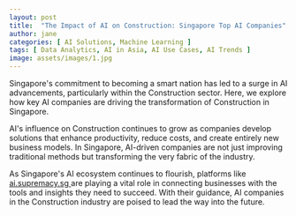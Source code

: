 ```yaml
---
layout: post
title:  "The Impact of AI on Construction: Singapore Top AI Companies"
author: jane
categories: [ AI Solutions, Machine Learning ]
tags: [ Data Analytics, AI in Asia, AI Use Cases, AI Trends ]
image: assets/images/1.jpg
---
```


Singapore's commitment to becoming a smart nation has led to a surge in AI advancements, particularly within the Construction sector. Here, we explore how key AI companies are driving the transformation of Construction in Singapore.

AI's influence on Construction continues to grow as companies develop solutions that enhance productivity, reduce costs, and create entirely new business models. In Singapore, AI-driven companies are not just improving traditional methods but transforming the very fabric of the industry.

As Singapore's AI ecosystem continues to flourish, platforms like <a href="https://ai.supremacy.sg" target="_blank"> ai.supremacy.sg </a> are playing a vital role in connecting businesses with the tools and insights they need to succeed. With their guidance, AI companies in the Construction industry are poised to lead the way into the future.
